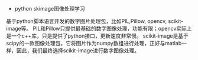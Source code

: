 * python skimage图像处理学习


基于python脚本语言开发的数字图片处理包，比如PIL,Pillow, opencv, scikit-image等。
PIL和Pillow只提供最基础的数字图像处理，功能有限；opencv实际上是一个c++库，只是提供了python接口，更新速度非常慢。
scikit-image是基于scipy的一款图像处理包，它将图片作为numpy数组进行处理，正好与matlab一样，因此，我们最终选择scikit-image进行数字图像处理。

